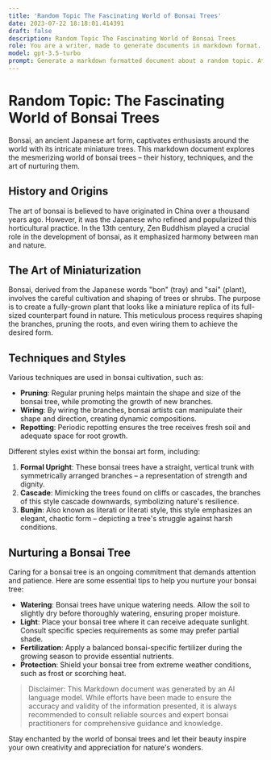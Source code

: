 ```yaml
---
title: 'Random Topic The Fascinating World of Bonsai Trees'
date: 2023-07-22 18:18:01.414391
draft: false
description: Random Topic The Fascinating World of Bonsai Trees
role: You are a writer, made to generate documents in markdown format. It is very important that all of the documents you generate are in valid markdown format.
model: gpt-3.5-turbo
prompt: Generate a markdown formatted document about a random topic. At the bottom, include a disclaimer explaining that the document was generated by you. The first line of the document should be the title. Make sure that the entire document is in proper markdown format, using a mix of various tags to make the document visually appealing.
---
```


# Random Topic: The Fascinating World of Bonsai Trees

Bonsai, an ancient Japanese art form, captivates enthusiasts around the world with its intricate miniature trees. This markdown document explores the mesmerizing world of bonsai trees – their history, techniques, and the art of nurturing them.

## History and Origins

The art of bonsai is believed to have originated in China over a thousand years ago. However, it was the Japanese who refined and popularized this horticultural practice. In the 13th century, Zen Buddhism played a crucial role in the development of bonsai, as it emphasized harmony between man and nature.

## The Art of Miniaturization

Bonsai, derived from the Japanese words "bon" (tray) and "sai" (plant), involves the careful cultivation and shaping of trees or shrubs. The purpose is to create a fully-grown plant that looks like a miniature replica of its full-sized counterpart found in nature. This meticulous process requires shaping the branches, pruning the roots, and even wiring them to achieve the desired form.

## Techniques and Styles

Various techniques are used in bonsai cultivation, such as:

- **Pruning**: Regular pruning helps maintain the shape and size of the bonsai tree, while promoting the growth of new branches.
- **Wiring**: By wiring the branches, bonsai artists can manipulate their shape and direction, creating dynamic compositions.
- **Repotting**: Periodic repotting ensures the tree receives fresh soil and adequate space for root growth.

Different styles exist within the bonsai art form, including:

1. **Formal Upright**: These bonsai trees have a straight, vertical trunk with symmetrically arranged branches – a representation of strength and dignity.
2. **Cascade**: Mimicking the trees found on cliffs or cascades, the branches of this style cascade downwards, symbolizing nature's resilience.
3. **Bunjin**: Also known as literati or literati style, this style emphasizes an elegant, chaotic form – depicting a tree's struggle against harsh conditions.

## Nurturing a Bonsai Tree

Caring for a bonsai tree is an ongoing commitment that demands attention and patience. Here are some essential tips to help you nurture your bonsai tree:

- **Watering**: Bonsai trees have unique watering needs. Allow the soil to slightly dry before thoroughly watering, ensuring proper moisture.
- **Light**: Place your bonsai tree where it can receive adequate sunlight. Consult specific species requirements as some may prefer partial shade.
- **Fertilization**: Apply a balanced bonsai-specific fertilizer during the growing season to provide essential nutrients.
- **Protection**: Shield your bonsai tree from extreme weather conditions, such as frost or scorching heat.

> Disclaimer: This Markdown document was generated by an AI language model. While efforts have been made to ensure the accuracy and validity of the information presented, it is always recommended to consult reliable sources and expert bonsai practitioners for comprehensive guidance and knowledge.

Stay enchanted by the world of bonsai trees and let their beauty inspire your own creativity and appreciation for nature's wonders.